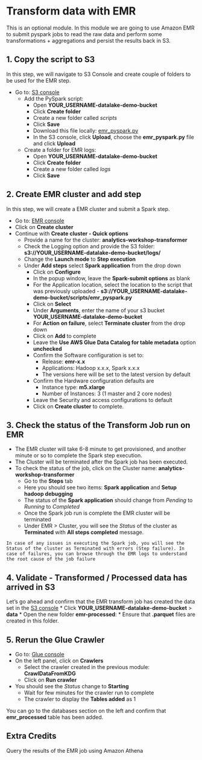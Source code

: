 # Transform data with EMR

This is an optional module. In this module we are going to use Amazon EMR to submit pyspark jobs to read the raw data and perform some transformations + aggregations and persist the results back in S3.

## 1. Copy the script to S3
In this step, we will navigate to S3 Console and create couple of folders to be used for the EMR step.
* Go to: [S3 console]( https://s3.console.aws.amazon.com/s3/home?region=us-east-1)
    * Add the PySpark script:
        * Open **YOUR_USERNAME-datalake-demo-bucket**
        * Click **Create folder**
        * Create a new folder called *scripts*
        * Click **Save**
        * Download this file locally: [emr_pyspark.py](./emr_pyspark.py)
        * In the S3 console, click **Upload**, choose the **emr_pyspark.py** file and click **Upload**
    * Create a folder for EMR logs:
        * Open **YOUR_USERNAME-datalake-demo-bucket**
        * Click **Create folder**
        * Create a new folder called *logs*
        * Click **Save**
    
## 2. Create EMR cluster and add step
In this step, we will create a EMR cluster and submit a Spark step.
* Go to: [EMR console](https://console.aws.amazon.com/elasticmapreduce/home?region=us-east-1#)
* Click on **Create cluster**
* Continue with **Create cluster - Quick options**
    * Provide a name for the cluster: **analytics-workshop-transformer**
    * Check the Logging option and provide the S3 folder:
        **s3://YOUR_USERNAME-datalake-demo-bucket/logs/**
    * Change the **Launch mode** to **Step execution**
    * Under **Add steps** select **Spark application** from the drop down
        * Click on **Configure**
        * In the popup window, leave the **Spark-submit options** as blank
        * For the Application location, select the location to the script that was previously uploaded - **s3://YOUR_USERNAME-datalake-demo-bucket/scripts/emr_pyspark.py**
        * Click on **Select**
        * Under **Arguments**, enter the name of your s3 bucket **YOUR_USERNAME-datalake-demo-bucket**
        * For **Action on failure**, select **Terminate cluster** from the drop down
        * Click on **Add** to complete
        * Leave the **Use AWS Glue Data Catalog for table metadata** option **unchecked**
        * Confirm the Software configuration is set to:
            * Release: **emr-x.x**
            * Applications: Hadoop x.x.x, Spark x.x.x
            * The versions here will be set to the latest version by default
        * Confirm the Hardware configuration defaults are
            * Instance type: **m5.xlarge**
            * Number of Instances: 3 (1 master and 2 core nodes)
        * Leave the Security and access configurations to default
        * Click on **Create cluster** to complete.

## 3. Check the status of the Transform Job run on EMR
* The EMR cluster will take 6-8 minute to get provisioned, and another minute or so to complete the Spark step execution.
* The Cluster will be terminated after the Spark job has been executed.
* To check the status of the job, click on the Cluster name: **analytics-workshop-transformer**
    * Go to the **Steps** tab
    * Here you should see two items: **Spark application** and **Setup hadoop debugging**
    * The status of the **Spark application** should change from *Pending* to *Running* to *Completed*
    * Once the Spark job run is complete the EMR cluster will be terminated
    * Under EMR > Cluster, you will see the *Status* of the cluster as **Terminated** with **All steps completed** message. 
    
`In case of any issues in executing the Spark job, you will see the Status of the cluster as Terminated with errors (Step failure). In case of failures, you can browse through the EMR logs to understand the root cause of the job failure`

## 4. Validate - Transformed / Processed data has arrived in S3 
Let’s go ahead and confirm that the EMR transform job has created the data set in the [S3 console](https://s3.console.aws.amazon.com/s3/home?region=us-east-1)
    * Click **YOUR_USERNAME-datalake-demo-bucket** > **data**
    * Open the new folder **emr-processed**:
        * Ensure that **.parquet** files are created in this folder.

## 5. Rerun the Glue Crawler
* Go to: [Glue console](https://console.aws.amazon.com/glue/home?region=us-east-1)
* On the left panel, click on **Crawlers**
    * Select the crawler created in the previous module: **CrawlDataFromKDG**
    * Click on **Run crawler**
* You should see the *Status* change to **Starting**
    * Wait for few minutes for the crawler run to complete
    * The crawler to display the **Tables added** as 1

You can go to the databases section on the left and confirm that **emr_processed** table has been added.

## Extra Credits
Query the results of the EMR job using Amazon Athena

